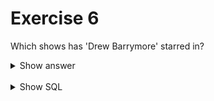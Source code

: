﻿# Exercise 6

Which shows has 'Drew Barrymore' starred in?

<details>
<summary>Show answer</summary>

![](imdb-06.png)

</details>

<br/>

<details>
<summary>Show SQL</summary>

```sql
SELECT title
FROM stars,
     shows
WHERE person_id IN (
    SELECT id
    from people
    where name = 'Drew Barrymore'
    )
  AND show_id = id
;
```

</details>